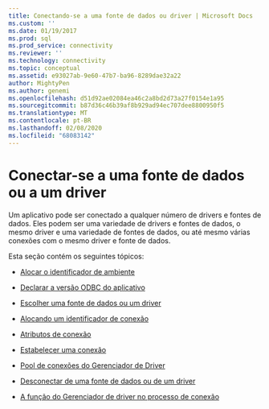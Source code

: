 ```yaml
---
title: Conectando-se a uma fonte de dados ou driver | Microsoft Docs
ms.custom: ''
ms.date: 01/19/2017
ms.prod: sql
ms.prod_service: connectivity
ms.reviewer: ''
ms.technology: connectivity
ms.topic: conceptual
ms.assetid: e93027ab-9e60-47b7-ba96-8289dae32a22
author: MightyPen
ms.author: genemi
ms.openlocfilehash: d51d92ae02084ea46c2a8bd2d73a27f0154e1a95
ms.sourcegitcommit: b87d36c46b39af8b929ad94ec707dee8800950f5
ms.translationtype: MT
ms.contentlocale: pt-BR
ms.lasthandoff: 02/08/2020
ms.locfileid: "68083142"
---
```

# <a name="connecting-to-a-data-source-or-driver"></a>Conectar-se a uma fonte de dados ou a um driver
Um aplicativo pode ser conectado a qualquer número de drivers e fontes de dados. Eles podem ser uma variedade de drivers e fontes de dados, o mesmo driver e uma variedade de fontes de dados, ou até mesmo várias conexões com o mesmo driver e fonte de dados.  
  
 Esta seção contém os seguintes tópicos:  
  
-   [Alocar o identificador de ambiente](../../../odbc/reference/develop-app/allocating-the-environment-handle.md)  
  
-   [Declarar a versão ODBC do aplicativo](../../../odbc/reference/develop-app/declaring-the-application-s-odbc-version.md)  
  
-   [Escolher uma fonte de dados ou um driver](../../../odbc/reference/develop-app/choosing-a-data-source-or-driver.md)  
  
-   [Alocando um identificador de conexão](../../../odbc/reference/develop-app/allocating-a-connection-handle-odbc.md)  
  
-   [Atributos de conexão](../../../odbc/reference/develop-app/connection-attributes.md)  
  
-   [Estabelecer uma conexão](../../../odbc/reference/develop-app/establishing-a-connection.md)  
  
-   [Pool de conexões do Gerenciador de Driver](../../../odbc/reference/develop-app/driver-manager-connection-pooling.md)  
  
-   [Desconectar de uma fonte de dados ou de um driver](../../../odbc/reference/develop-app/disconnecting-from-a-data-source-or-driver.md)  
  
-   [A função do Gerenciador de driver no processo de conexão](../../../odbc/reference/develop-app/driver-manager-s-role-in-the-connection-process.md)
